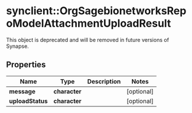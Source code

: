 # synclient::OrgSagebionetworksRepoModelAttachmentUploadResult

This object is deprecated and will be removed in future versions of Synapse.

## Properties
Name | Type | Description | Notes
------------ | ------------- | ------------- | -------------
**message** | **character** |  | [optional] 
**uploadStatus** | **character** |  | [optional] 


